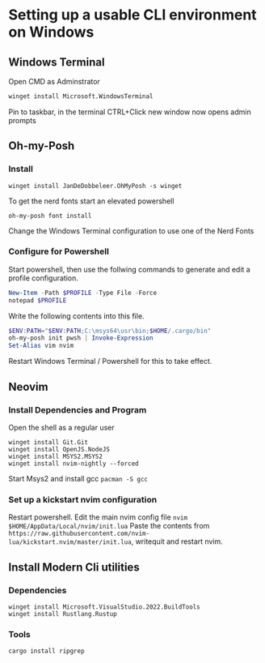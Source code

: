 # Setting up a usable CLI environment on Windows 

## Windows Terminal
Open CMD as Adminstrator
``` cmd
winget install Microsoft.WindowsTerminal

```

Pin to taskbar, in the terminal CTRL+Click new window now opens admin prompts

## Oh-my-Posh

### Install
```
winget install JanDeDobbeleer.OhMyPosh -s winget
```
To get the nerd fonts start an elevated powershell
```
oh-my-posh font install
```
Change the Windows Terminal configuration to use one of the Nerd Fonts

### Configure for Powershell

Start powershell, then use the follwing commands to generate and edit a profile configuration.
``` ps1
New-Item -Path $PROFILE -Type File -Force
notepad $PROFILE
```

Write the following contents into this file.
``` ps1
$ENV:PATH="$ENV:PATH;C:\msys64\usr\bin;$HOME/.cargo/bin"
oh-my-posh init pwsh | Invoke-Expression
Set-Alias vim nvim
```
Restart Windows Terminal / Powershell for this to take effect.

## Neovim

### Install Dependencies and Program
Open the shell as a regular user
```
winget install Git.Git
winget install OpenJS.NodeJS
winget install MSYS2.MSYS2
winget install nvim-nightly --forced
```

Start Msys2 and install gcc
`pacman -S gcc`


### Set up a kickstart nvim configuration
Restart powershell.
Edit the main nvim config file `nvim $HOME/AppData/Local/nvim/init.lua`
Paste the contents from `https://raw.githubusercontent.com/nvim-lua/kickstart.nvim/master/init.lua`, writequit and restart nvim.

## Install Modern Cli utilities

### Dependencies
``` 
winget install Microsoft.VisualStudio.2022.BuildTools
winget install Rustlang.Rustup
```

### Tools
```
cargo install ripgrep
```
